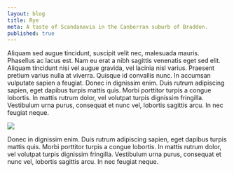 ```yaml
---
layout: blog
title: Rye
meta: A taste of Scandanavia in the Canberran suburb of Braddon.
published: true
---
```


Aliquam sed augue tincidunt, suscipit velit nec, malesuada mauris. Phasellus ac lacus est. Nam eu erat a nibh sagittis venenatis eget sed elit. Aliquam tincidunt nisi vel augue gravida, vel lacinia nisl varius. Praesent pretium varius nulla at viverra. Quisque id convallis nunc. In accumsan vulputate sapien a feugiat. Donec in dignissim enim. Duis rutrum adipiscing sapien, eget dapibus turpis mattis quis. Morbi porttitor turpis a congue lobortis. In mattis rutrum dolor, vel volutpat turpis dignissim fringilla. Vestibulum urna purus, consequat et nunc vel, lobortis sagittis arcu. In nec feugiat neque.

![]({{site.baseurl}}/_posts/rye_2.jpg)

Donec in dignissim enim. Duis rutrum adipiscing sapien, eget dapibus turpis mattis quis. Morbi porttitor turpis a congue lobortis. In mattis rutrum dolor, vel volutpat turpis dignissim fringilla. Vestibulum urna purus, consequat et nunc vel, lobortis sagittis arcu. In nec feugiat neque.